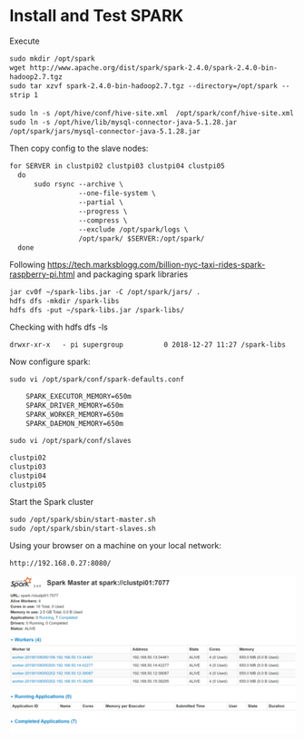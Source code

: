 # Install and Test SPARK

Execute
```
sudo mkdir /opt/spark
wget http://www.apache.org/dist/spark/spark-2.4.0/spark-2.4.0-bin-hadoop2.7.tgz
sudo tar xzvf spark-2.4.0-bin-hadoop2.7.tgz --directory=/opt/spark --strip 1

sudo ln -s /opt/hive/conf/hive-site.xml  /opt/spark/conf/hive-site.xml
sudo ln -s /opt/hive/lib/mysql-connector-java-5.1.28.jar /opt/spark/jars/mysql-connector-java-5.1.28.jar
```

Then copy config to the slave nodes:
```
for SERVER in clustpi02 clustpi03 clustpi04 clustpi05
  do
      sudo rsync --archive \
                 --one-file-system \
                 --partial \
                 --progress \
                 --compress \
                 --exclude /opt/spark/logs \
                 /opt/spark/ $SERVER:/opt/spark/
  done
```
Following https://tech.marksblogg.com/billion-nyc-taxi-rides-spark-raspberry-pi.html
and packaging spark libraries

```
jar cv0f ~/spark-libs.jar -C /opt/spark/jars/ .
hdfs dfs -mkdir /spark-libs
hdfs dfs -put ~/spark-libs.jar /spark-libs/
```
Checking with hdfs dfs -ls

    drwxr-xr-x   - pi supergroup          0 2018-12-27 11:27 /spark-libs

Now configure spark:

    sudo vi /opt/spark/conf/spark-defaults.conf
```
    SPARK_EXECUTOR_MEMORY=650m
    SPARK_DRIVER_MEMORY=650m
    SPARK_WORKER_MEMORY=650m
    SPARK_DAEMON_MEMORY=650m
```
 

    sudo vi /opt/spark/conf/slaves
 ```
clustpi02
clustpi03
clustpi04
clustpi05
```

Start the Spark cluster

    sudo /opt/spark/sbin/start-master.sh
    sudo /opt/spark/sbin/start-slaves.sh
    
Using your browser on a machine on your local network:

    http://192.168.0.27:8080/
    
![Spark Web UI](https://github.com/chseeling/rpi_cluster/blob/master/images/SparkWebUI.PNG)
